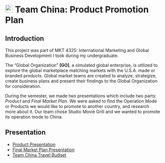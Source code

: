 # <img width="25" src="https://oefv17-assets-dev.s3.amazonaws.com/presenter_assets/images/000/001/412/original/http___ohioeventfinder.com_organization_image_file_9111_SMG.jpg?1494416609"> Team China: Product Promotion Plan

## Introduction

This project was part of MKT 4325: International Marketing and Global Business Development I took during my undergraduate.

The “Global Organization” **[GO]**, a simulated global enterprise, is utilized to explore the global marketplace matching markets with the U.S.A. made or branded products. Global market teams are created to analyze, strategize, create business plans and present their findings to the Global Organization for consideration.

During the semester, we made two presentations which include two parts: *Product* and *Final Market Plan*. We were asked to find the Operation Mode or Products we would like to promote to another country, and research more about it. Our team chose Studio Movie Grill and we wanted to promote its operation mode to China.

## Presentation
* [Product Presentation](https://docs.google.com/presentation/d/1_IrUWh5czYrJo5Yw2dMxqiSxi5ziZfphZdFlYKIFYFs/edit)
* [Final Market Plan Presentation](https://docs.google.com/presentation/d/1O--fM_8io9NN2XTYNgT-m3Sd8zJ5wHWm8A2kCCjzoyw/edit)
* [Team China Travel Budget](https://docs.google.com/spreadsheets/d/1Z6diH1ZYvGPb6Z3mkQwViPE5rh8_9-oqxk4Xd0_x4Ag/edit#gid=1923073584)

